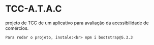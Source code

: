 # TCC-A.T.A.C
projeto de TCC de um aplicativo para avaliação da acessibilidade de comércios.

``Para rodar o projeto, instale:<br>
npm i bootstrap@5.3.3``
